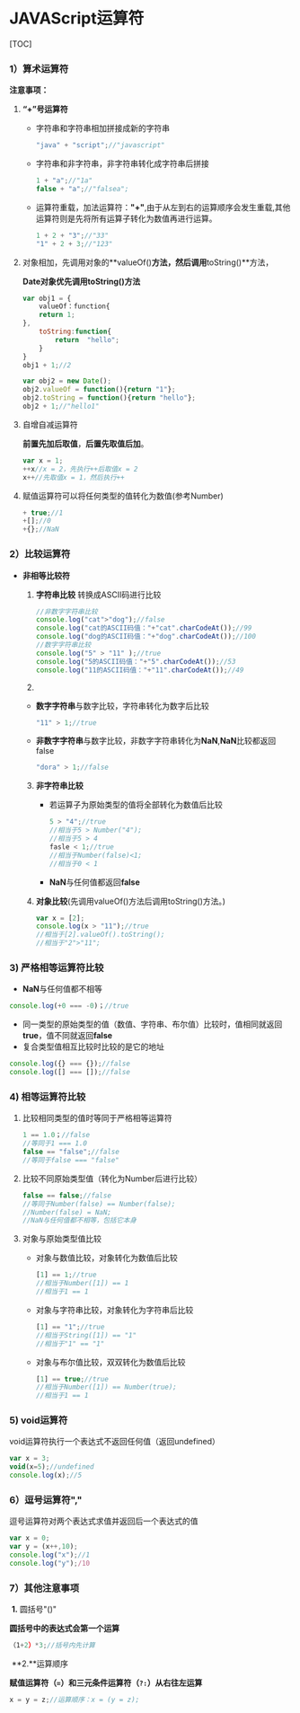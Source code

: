 #  JAVAScript运算符

[TOC]



### 1）算术运算符



**注意事项：**

1. **“+”号运算符**

   + 字符串和字符串相加拼接成新的字符串

     ```javascript
     "java" + "script";//"javascript"
     ```

   + 字符串和非字符串，非字符串转化成字符串后拼接

     ```javascript
     1 + "a";//"1a"
     false + "a";//"falsea";
     ```

   + 运算符重载，加法运算符：**"+"**,由于从左到右的运算顺序会发生重载,其他运算符则是先将所有运算子转化为数值再进行运算。

     ```javascript
     1 + 2 + "3";//"33"
     "1" + 2 + 3;//"123"
     ```

2. 对象相加，先调用对象的**valueOf()**方法，然后调用**toString()**方法，

   **Date对象优先调用toString()方法**

   ```javascript
   var obj1 = {
       valueOf：function{
       return 1;
   },
       toString:function{
           return  "hello";
       }
   }
   obj1 + 1;//2
   
   var obj2 = new Date();
   obj2.valueOf = function(){return "1"};
   obj2.toString = function(){return "hello"};
   obj2 + 1;//"hello1"
   ```

3. 自增自减运算符

   **前置先加后取值**，**后置先取值后加**。

   ```javascript
   var x = 1;
   ++x//x = 2，先执行++后取值x = 2
   x++//先取值x = 1，然后执行++
   ```

4. 赋值运算符可以将任何类型的值转化为数值(参考Number)

   ```javascript
   + true;//1
   +[];//0
   +{};//NaN
   ```



### 2）比较运算符



+ **非相等比较符**

  1. **字符串比较** 转换成ASCII码进行比较

     ~~~javascript
     //非数字字符串比较
     console.log("cat">"dog");//false
     console.log("cat的ASCII码值："+"cat".charCodeAt());//99
     console.log("dog的ASCII码值："+"dog".charCodeAt());//100
     //数字字符串比较
     console.log("5" > "11" );//true
     console.log("5的ASCII码值："+"5".charCodeAt());//53
     console.log("11的ASCII码值："+"11".charCodeAt());//49
     ~~~

  2. 

     + **数字字符串**与数字比较，字符串转化为数字后比较

       ~~~javascript
       "11" > 1;//true
       ~~~

     + **非数字字符串**与数字比较，非数字字符串转化为**NaN**,**NaN**比较都返回false

       ~~~javascript
       "dora" > 1;//false
       ~~~

  3. **非字符串比较**

     + 若运算子为原始类型的值将全部转化为数值后比较

       ~~~javascript
       5 > "4";//true
       //相当于5 > Number("4");
       //相当于5 > 4
       fasle < 1;//true
       //相当于Number(false)<1;
       //相当于0 < 1
       ~~~

     + **NaN**与任何值都返回**false**

  4. **对象比较**(先调用valueOf()方法后调用toString()方法。)

     ~~~javascript
     var x = [2];
     console.log(x > "11");//true
     //相当于[2].valueOf().toString();
     //相当于"2">"11";
     ~~~



### 3) 严格相等运算符比较



  + **NaN**与任何值都不相等
  ~~~javascript
  console.log(+0 === -0)；//true
  ~~~
  + 同一类型的原始类型的值（数值、字符串、布尔值）比较时，值相同就返回**true**，值不同就返回**false**
  + 复合类型值相互比较时比较的是它的地址
  ~~~javascript
  console.log({} === {});//false
  console.log([] === []);//false
  ~~~


### 4) 相等运算符比较




  1. 比较相同类型的值时等同于严格相等运算符

     ~~~javascript
     1 == 1.0；//false
     //等同于1 === 1.0
     false == "false";//false
     //等同于false === "false"
     ~~~

  2. 比较不同原始类型值（转化为Number后进行比较）

     ~~~javascript
     false == false;//false
     //等同于Number(false) == Number(false);
     //Number(false) = NaN;
     //NaN与任何值都不相等，包括它本身
     ~~~

  3. 对象与原始类型值比较

     + 对象与数值比较，对象转化为数值后比较

       ~~~javascript
       [1] == 1;//true
       //相当于Number([1]) == 1
       //相当于1 == 1
       ~~~

     + 对象与字符串比较，对象转化为字符串后比较

       ~~~javascript
       [1] == "1";//true
       //相当于String([1]) == "1"
       //相当于"1" == "1"
       ~~~

     + 对象与布尔值比较，双双转化为数值后比较

       ~~~javascript
       [1] == true;//true
       //相当于Number([1]) == Number(true);
       //相当于1 == 1
       ~~~



### 5) void运算符



void运算符执行一个表达式不返回任何值（返回undefined）

~~~javascript
var x = 3;
void(x=5);//undefined
console.log(x);//5
~~~



### 6）逗号运算符","

逗号运算符对两个表达式求值并返回后一个表达式的值

~~~javascript
var x = 0;
var y = (x++,10);
console.log("x");//1
console.log("y");/10
~~~



### 7）其他注意事项

​	**1.** 圆括号"()"

**圆括号中的表达式会第一个运算**

~~~javascript
（1+2）*3;//括号内先计算
~~~



​	**2.**运算顺序

**赋值运算符（`=`）和三元条件运算符（`?:`）从右往左运算**

~~~JavaScript
x = y = z;//运算顺序：x = (y = z);
~~~

